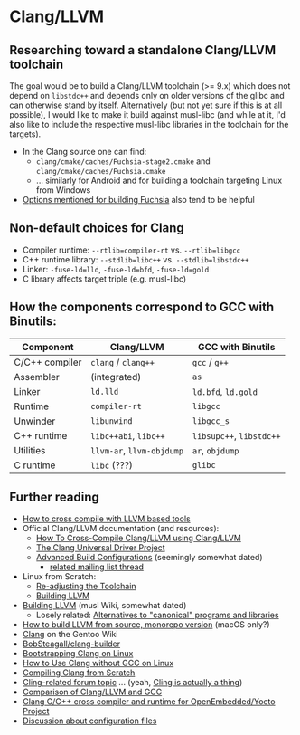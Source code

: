 # Clang/LLVM

## Researching toward a standalone Clang/LLVM toolchain

The goal would be to build a Clang/LLVM toolchain (>= 9.x) which does not depend on `libstdc++` and depends only on older versions of the glibc and can otherwise stand by itself. Alternatively (but not yet sure if this is at all possible), I would like to make it build against musl-libc (and while at it, I'd also like to include the respective musl-libc libraries in the toolchain for the targets).

* In the Clang source one can find:
    * `clang/cmake/caches/Fuchsia-stage2.cmake` and `clang/cmake/caches/Fuchsia.cmake`
    * ... similarly for Android and for building a toolchain targeting Linux from Windows
* [Options mentioned for building Fuchsia](https://fuchsia.dev/fuchsia-src/development/build/toolchain) also tend to be helpful

## Non-default choices for Clang

* Compiler runtime: `--rtlib=compiler-rt` vs. `--rtlib=libgcc`
* C++ runtime library: `--stdlib=libc++` vs. `--stdlib=libstdc++`
* Linker: `-fuse-ld=lld`, `-fuse-ld=bfd`, `-fuse-ld=gold`
* C library affects target triple (e.g. musl-libc)

## How the components correspond to GCC with Binutils:

| **Component**  | **Clang/LLVM**            | **GCC with Binutils**    |
|----------------|---------------------------|--------------------------|
| C/C++ compiler | `clang` / `clang++`       | `gcc` / `g++`            |
| Assembler      | (integrated)              | `as`                     |
| Linker         | `ld.lld`                  | `ld.bfd`, `ld.gold`      |
| Runtime        | `compiler-rt`             | `libgcc`                 |
| Unwinder       | `libunwind`               | `libgcc_s`               |
| C++ runtime    | `libc++abi`, `libc++`     | `libsupc++`, `libstdc++` |
| Utilities      | `llvm-ar`, `llvm-objdump` | `ar`, `objdump`          |
| C runtime      | `libc` (???)              | `glibc`                  |

## Further reading

* [How to cross compile with LLVM based tools](https://archive.fosdem.org/2018/schedule/event/crosscompile/attachments/slides/2107/export/events/attachments/crosscompile/slides/2107/How_to_cross_compile_with_LLVM_based_tools.pdf)
* Official Clang/LLVM documentation (and resources):
    * [How To Cross-Compile Clang/LLVM using Clang/LLVM](https://llvm.org/docs/HowToCrossCompileLLVM.html)
    * [The Clang Universal Driver Project](https://clang.llvm.org/UniversalDriver.html)
    * [Advanced Build Configurations](https://llvm.org/docs/AdvancedBuilds.html) (seemingly somewhat dated)
        * [related mailing list thread](https://lists.llvm.org/pipermail/llvm-dev/2019-January/128866.html)
* Linux from Scratch:
    * [Re-adjusting the Toolchain](http://www.linuxfromscratch.org/lfs/view/6.8/chapter06/readjusting.html)
    * [Building LLVM](http://www.linuxfromscratch.org/blfs/view/svn/general/llvm.html)
* [Building LLVM](https://wiki.musl-libc.org/building-llvm.html) (musl Wiki, somewhat dated)
    * Losely related: [Alternatives to "canonical" programs and libraries](https://wiki.musl-libc.org/alternatives.html)
* [How to build LLVM from source, monorepo version](https://quuxplusone.github.io/blog/2019/11/09/llvm-from-scratch/) (macOS only?)
* [Clang](https://wiki.gentoo.org/wiki/Clang) on the Gentoo Wiki
* [BobSteagall/clang-builder](https://github.com/BobSteagall/clang-builder)
* [Bootstrapping Clang on Linux](https://web.archive.org/web/20180925002851/http://www.omniprog.info/clang_bootstrap.html)
* [How to Use Clang without GCC on Linux](https://web.archive.org/web/20181014103429/http://www.omniprog.info/clang_no_gcc.html)
* [Compiling Clang from Scratch](https://shaharmike.com/cpp/build-clang/)
* [Cling-related forum topic](https://root-forum.cern.ch/t/building-root-with-clang-libc-on-ubuntu/32972/2) ... (yeah, [Cling is actually a thing](https://github.com/root-project/cling))
* [Comparison of Clang/LLVM and GCC](https://alibabatech.medium.com/gcc-vs-clang-llvm-an-in-depth-comparison-of-c-c-compilers-899ede2be378)
* [Clang C/C++ cross compiler and runtime for OpenEmbedded/Yocto Project](https://github.com/kraj/meta-clang)
* [Discussion about configuration files](https://clang.llvm.org/docs/UsersManual.html#configuration-files)
